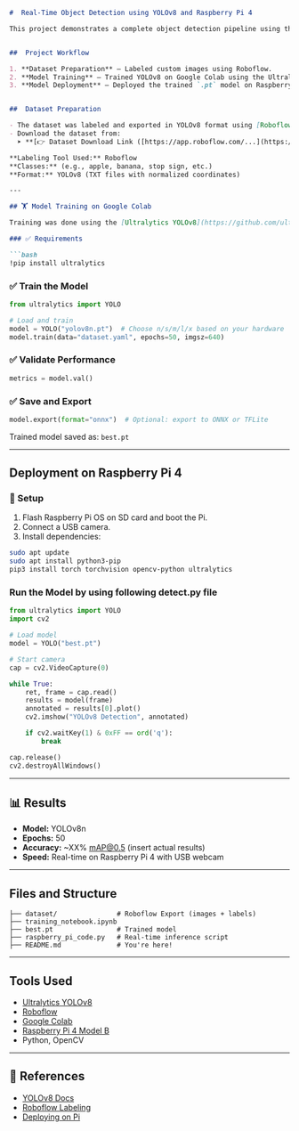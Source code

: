 ```markdown
#  Real-Time Object Detection using YOLOv8 and Raspberry Pi 4

This project demonstrates a complete object detection pipeline using the YOLOv8 model. The pipeline includes custom dataset preparation, training using Google Colab, and real-time deployment on a Raspberry Pi 4 for edge inference.


##  Project Workflow

1. **Dataset Preparation** – Labeled custom images using Roboflow.
2. **Model Training** – Trained YOLOv8 on Google Colab using the Ultralytics library.
3. **Model Deployment** – Deployed the trained `.pt` model on Raspberry Pi 4 for real-time detection using a USB camera.


##  Dataset Preparation

- The dataset was labeled and exported in YOLOv8 format using [Roboflow](https://roboflow.com).
- Download the dataset from:  
  ➤ **[👉 Dataset Download Link ([https://app.roboflow.com/...](https://app.roboflow.com/ds/dl8fgjgQwI?key=1pBOly0My3))**

**Labeling Tool Used:** Roboflow  
**Classes:** (e.g., apple, banana, stop sign, etc.)  
**Format:** YOLOv8 (TXT files with normalized coordinates)

---

## 🏋️ Model Training on Google Colab

Training was done using the [Ultralytics YOLOv8](https://github.com/ultralytics/ultralytics) library in Google Colab.

### ✅ Requirements

```bash
!pip install ultralytics
```

### ✅ Train the Model

```python
from ultralytics import YOLO

# Load and train
model = YOLO("yolov8n.pt")  # Choose n/s/m/l/x based on your hardware
model.train(data="dataset.yaml", epochs=50, imgsz=640)
```

### ✅ Validate Performance

```python
metrics = model.val()
```

### ✅ Save and Export

```python
model.export(format="onnx")  # Optional: export to ONNX or TFLite
```
Trained model saved as: `best.pt`

---

##  Deployment on Raspberry Pi 4

### 📌 Setup

1. Flash Raspberry Pi OS on SD card and boot the Pi.
2. Connect a USB camera.
3. Install dependencies:

```bash
sudo apt update
sudo apt install python3-pip
pip3 install torch torchvision opencv-python ultralytics
```

###  Run the Model by using following detect.py file

```python
from ultralytics import YOLO
import cv2

# Load model
model = YOLO("best.pt")

# Start camera
cap = cv2.VideoCapture(0)

while True:
    ret, frame = cap.read()
    results = model(frame)
    annotated = results[0].plot()
    cv2.imshow("YOLOv8 Detection", annotated)

    if cv2.waitKey(1) & 0xFF == ord('q'):
        break

cap.release()
cv2.destroyAllWindows()
```

---

## 📊 Results

- **Model:** YOLOv8n
- **Epochs:** 50  
- **Accuracy:** ~XX% mAP@0.5 (insert actual results)
- **Speed:** Real-time on Raspberry Pi 4 with USB webcam

---

## Files and Structure

```
├── dataset/               # Roboflow Export (images + labels)
├── training_notebook.ipynb
├── best.pt                # Trained model
├── raspberry_pi_code.py   # Real-time inference script
├── README.md              # You're here!
```

---

##  Tools Used

- [Ultralytics YOLOv8](https://github.com/ultralytics/ultralytics)
- [Roboflow](https://roboflow.com/)
- [Google Colab](https://colab.research.google.com/)
- [Raspberry Pi 4 Model B](https://www.raspberrypi.com/products/raspberry-pi-4-model-b/)
- Python, OpenCV

---

## 📌 References

- [YOLOv8 Docs](https://docs.ultralytics.com/)
- [Roboflow Labeling](https://docs.roboflow.com/)
- [Deploying on Pi](https://www.raspberrypi.com/documentation/)


